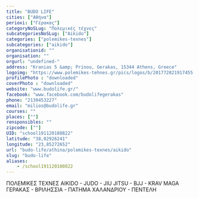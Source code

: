 ```yaml
---
title: "BUDO LIFE"
cities: ["Αθήνα"]
perioxi: ["Γέρακας"]
categoryNoSLug: "Πολεμικές τέχνες"
subcategoriesNoSLug: ["Aikido"]
categories: ["polemikes-texnes"]
subcategories: ["aikido"]
organisationid: ""
organisation: ""
orgurl: "undefined-"
address: "Kranias 5 &amp; Prinou, Gerakas, 15344 Athens, Greece"
logoimg: "https://www.polemikes-tehnes.gr/pics/logos/b/201772821917455.jpg"
profilePhoto : "downloaded"
coverPhoto : "downloaded"
website: "www.budolife.gr/"
facebook: "www.facebook.com/budolifegerakas"
phone: "2130453227"
email: "milios@budolife.gr"
courses: ""
places: [""]
rensponsibles: ""
zipcode: [""]
UID: "school191120180822"
latitude: "38,02926241"
longitude: "23,85272652"
url: "budo-life/athina/polemikes-texnes/aikido"
slug: "budo-life"
aliases:
    - /school191120180822
---
```



ΠΟΛΕΜΙΚΕΣ ΤΕΧΝΕΣ AIKIDO - JUDO - JIU JITSU - BJJ - KRAV MAGA ΓΕΡΑΚΑΣ - ΒΡΙΛΗΣΣΙΑ - ΠΑΤΗΜΑ ΧΑΛΑΝΔΡΙΟΥ - ΠΕΝΤΕΛΗ

